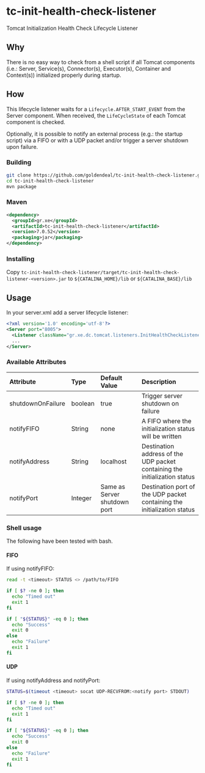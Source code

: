 tc-init-health-check-listener
=============================

Tomcat Initialization Health Check Lifecycle Listener

## Why

There is no easy way to check from a shell script if all Tomcat components (i.e.: Server, Service(s), Connector(s), Executor(s), Container and Context(s)) initialized properly during startup.

## How

This lifecycle listener waits for a `Lifecycle.AFTER_START_EVENT` from the Server component. When received, the `LifeCycleState` of each Tomcat component is checked.

Optionally, it is possible to notify an external process (e.g.: the startup script) via a FIFO or with a UDP packet and/or trigger a server shutdown upon failure.

### Building

```bash
git clone https://github.com/goldendeal/tc-init-health-check-listener.git
cd tc-init-health-check-listener
mvn package
```

### Maven

```xml
<dependency>
  <groupId>gr.xe</groupId>
  <artifactId>tc-init-health-check-listener</artifactId>
  <version>7.0.52</version>
  <packaging>jar</packaging>
</dependency>
```

### Installing

Copy `tc-init-health-check-listener/target/tc-init-health-check-listener-<version>.jar` to `${CATALINA_HOME}/lib` or `${CATALINA_BASE}/lib`

## Usage

In your server.xml add a server lifecycle listener:

```xml
<?xml version='1.0' encoding='utf-8'?>
<Server port="8005">
  <Listener className="gr.xe.dc.tomcat.listeners.InitHealthCheckListener"/>
  ...
</Server>
```

### Available Attributes

Attribute         | Type    | Default Value                | Description
:-----------------|:--------|:-----------------------------|:-----------
shutdownOnFailure | boolean | true                         | Trigger server shutdown on failure
notifyFIFO        | String  | none                         | A FIFO where the initialization status will be written
notifyAddress     | String  | localhost                    | Destination address of the UDP packet containing the initialization status
notifyPort        | Integer | Same as Server shutdown port | Destination port of the UDP packet containing the initialization status

### Shell usage

The following have been tested with bash.

#### FIFO

If using notifyFIFO:

```bash
read -t <timeout> STATUS <> /path/to/FIFO

if [ $? -ne 0 ]; then
  echo "Timed out"
  exit 1
fi

if [ "${STATUS}" -eq 0 ]; then
  echo "Success"
  exit 0
else
  echo "Failure"
  exit 1
fi
```

#### UDP

If using notifyAddress and notifyPort:

```bash
STATUS=$(timeout <timeout> socat UDP-RECVFROM:<notify port> STDOUT)

if [ $? -ne 0 ]; then
  echo "Timed out"
  exit 1
fi

if [ "${STATUS}" -eq 0 ]; then
  echo "Success"
  exit 0
else
  echo "Failure"
  exit 1
fi
```
